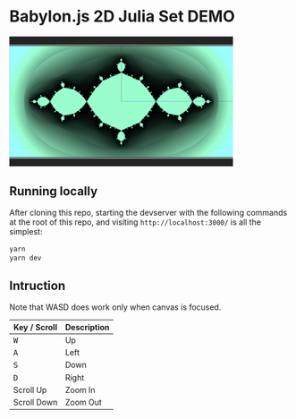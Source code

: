 # Babylon.js 2D Julia Set DEMO

<img src="./public/basilica.png" width="400">

## Running locally

After cloning this repo, starting the devserver with the following commands at the root of this repo, and visiting `http://localhost:3000/` is all the simplest:

```
yarn
yarn dev
```

## Intruction

Note that WASD does work only when canvas is focused.

| Key / Scroll | Description |
|-|-|
| <kbd>W</kbd> | Up |
| <kbd>A</kbd> | Left |
| <kbd>S</kbd> | Down |
| <kbd>D</kbd> | Right |                                          |
| Scroll Up | Zoom In |
| Scroll Down | Zoom Out |
